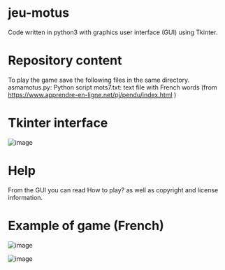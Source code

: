 # jeu-motus
Code written in python3 with graphics user interface (GUI) using Tkinter.
# Repository content
To play the game save the following files in the same directory.
asmamotus.py: Python script
mots7.txt: text file with French words (from https://www.apprendre-en-ligne.net/pj/pendu/index.html )

# Tkinter interface
![image](https://user-images.githubusercontent.com/108087986/204911735-b8f16549-c1f4-455f-a6a3-d3cfcb0d9760.png)

# Help
From the GUI you can read How to play? as well as copyright and license information.

 # Example of game (French)
 
![image](https://user-images.githubusercontent.com/108087986/204912019-545fa47e-5464-4f6b-a920-e0ebd5d28baf.png)

![image](https://user-images.githubusercontent.com/108087986/204912122-36240087-d974-4676-9d0b-4e299bb2d4b5.png)
